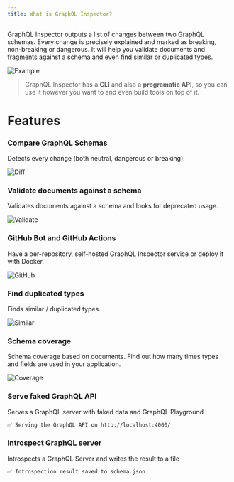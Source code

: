 ```yaml
---
title: What is GraphQL Inspector?
---
```


GraphQL Inspector outputs a list of changes between two GraphQL schemas. Every change is precisely explained and marked as breaking, non-breaking or dangerous. It will help you validate documents and fragments against a schema and even find similar or duplicated types.

![Example](/img/cli/demo.gif)

> GraphQL Inspector has a **CLI** and also a **programatic API**, so you can use it however you want to and even build tools on top of it.

# Features

### Compare GraphQL Schemas

Detects every change (both neutral, dangerous or breaking).

![Diff](/img/cli/diff.jpg)

### Validate documents against a schema

Validates documents against a schema and looks for deprecated usage.

![Validate](/img/cli/validate.jpg)

### GitHub Bot and GitHub Actions

Have a per-repository, self-hosted GraphQL Inspector service or deploy it with Docker.

![GitHub](/img/cli/github.jpg)

### Find duplicated types

Finds similar / duplicated types.

![Similar](/img/cli/similar.jpg)

### Schema coverage

Schema coverage based on documents. Find out how many times types and fields are used in your application.

![Coverage](/img/cli/coverage.jpg)

### Serve faked GraphQL API

Serves a GraphQL server with faked data and GraphQL Playground

```bash
✅ Serving the GraphQL API on http://localhost:4000/
```

### Introspect GraphQL server

Introspects a GraphQL Server and writes the result to a file

```bash
✅ Introspection result saved to schema.json
```

